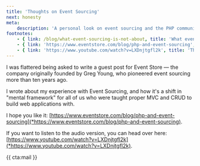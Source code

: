 ```yaml
---
title: 'Thoughts on Event Sourcing'
next: honesty
meta:
    description: 'A personal look on event sourcing and the PHP community'
footnotes:
    - { link: /blog/what-event-sourcing-is-not-about, title: 'What event sourcing is not about' }
    - { link: 'https://www.eventstore.com/blog/php-and-event-sourcing', title: 'My guest post on the Event Store blog' }
    - { link: 'https://www.youtube.com/watch?v=LXDnjtgfl2k', title: 'The audio version of my post' }
---
```


I was flattered being asked to write a guest post for Event Store — the company originally founded by Greg Young, who pioneered event sourcing more than ten years ago. 

I wrote about my experience with Event Sourcing, and how it's a shift in "mental framework" for all of us who were taught proper MVC and CRUD to build web applications with. 

I hope you like it: [https://www.eventstore.com/blog/php-and-event-sourcing](*https://www.eventstore.com/blog/php-and-event-sourcing). 

If you want to listen to the audio version, you can head over here: [https://www.youtube.com/watch?v=LXDnjtgfl2k](*https://www.youtube.com/watch?v=LXDnjtgfl2k).

{{ cta:mail }}
